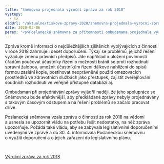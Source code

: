 ```yaml
---
title: "Sněmovna projednala výroční zprávu za rok 2018"
vystupy:
  - tz
oldUrl: "/aktualne/tiskove-zpravy-2020/snemovna-projednala-vyrocni-zpravu-za-rok-2018/"
date: 2020-03-06
perex: "<p>Poslanecká sněmovna za přítomnosti ombudsmana projednala výroční zprávu za rok 2018. Jde o zprávu, kterou poslancům předložila bývalá ombudsmanka Anna Šabatová, a která shrnuje poznatky vyplývající z její činnosti a z činnosti současného ombudsmana Stanislava Křečka, jejího tehdejšího zástupce.</p>"
---
```


<!-- imported from the old website -->

<p>Zpráva kromě informací o nejdůležitějších zjištěních vyplývajících z činnosti v roce 2018 zahrnuje i deset doporučení. Týkají se problémů, jejichž řešení vyžaduje změnu právních předpisů. Jde například o uložení povinnosti úřadům poučovat účastníky řízení o možnosti bránit se proti rozhodnutí správní žalobou, umožnit účastníkům řízení dálkové nahlížení do spisů formou zaslání kopie, postihovat neoprávněné použití omezovacích prostředků ve zdravotních službách jako přestupek, zajistit zveřejňování soudních rozhodnutí ve veřejně přístupné databázi aj.</p> <p>Ombudsman při projednávání zprávy vyjádřil naději, že jeho spolupráce se Sněmovnou bude efektivnější, aby předkládané zprávy nebyly projednávány s takovým časovým odstupem a na řešení problémů se začalo pracovat dříve.</p> <p>Poslanecká sněmovna vzala zprávu o činnosti za rok 2018 na vědomí a usnesla se upozornit vládu na potřebu řešit nedostatky, na něž zpráva upozorňuje. Požádá také vládu, aby se zabývala legislativními doporučeními uvedenými ve zprávě a do 30. 4. informovala Poslaneckou sněmovnu o využití doporučení a o jejich zařazení do legislativního plánu.</p> <p> </p> <a href="/uploads-importzpravy_pro_poslaneckou_snemovnu/Vyrocni_zprava_2018.pdf" target="_blank">Výroční zpráva za rok 2018</a>
